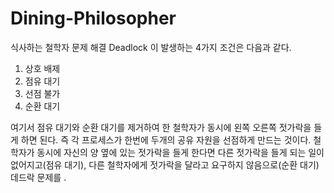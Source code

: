 # Dining-Philosopher
식사하는 철학자 문제 해결
Deadlock 이 발생하는 4가지 조건은 다음과 같다.
1.	상호 배제
2.	점유 대기
3.	선점 불가
4.	순환 대기

여기서 점유 대기와 순환 대기를 제거하여 한 철학자가 동시에 왼쪽 오른쪽 젓가락을 들게 하면 된다.
즉 각 프로세스가 한번에 두개의 공유 자원을 선점하게 만드는 것이다. 
철학자가 동시에 자신의 양 옆에 있는 젓가락을 들게 한다면 다른 젓가락을 들게 되는 일이 없어지고(점유 대기),
다른 철학자에게 젓가락을 달라고 요구하지 않음으로(순환 대기) 데드락 문제를 . 
